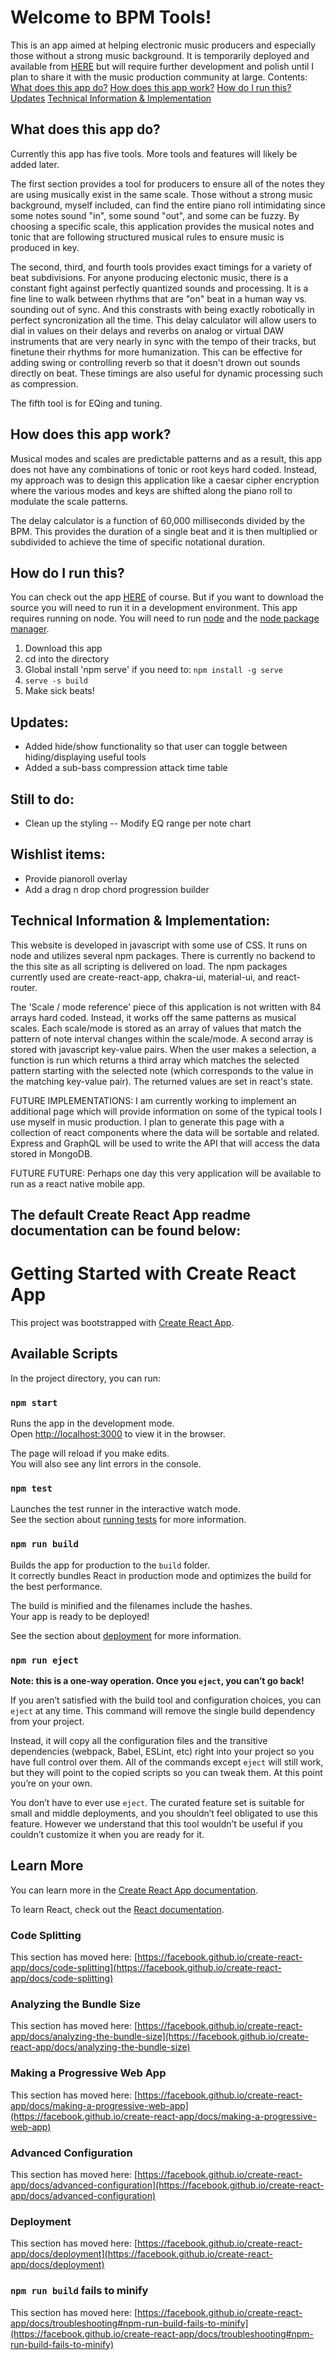 # Welcome to BPM Tools!

This is an app aimed at helping electronic music producers and especially those without a strong music background.
It is temporarily deployed and available from [HERE](https://heuristic-ritchie-6e0337.netlify.app/) but will require further development and polish until I plan to share it with the music production community at large.
Contents:
[What does this app do?](https://github.com/interstellarYachtClub/bpmTools/blob/main/README.md#what-does-this-app-do)
[How does this app work?](https://github.com/interstellarYachtClub/bpmTools/#how-does-this-app-work)
[How do I run this?](https://github.com/interstellarYachtClub/bpmTools/#how-do-i-run-this)
[Updates](https://github.com/interstellarYachtClub/bpmTools/#how-do-i-run-this)
[Technical Information & Implementation](https://github.com/interstellarYachtClub/bpmTools/#technical-information--implementation)

## What does this app do?
Currently this app has five tools. More tools and features will likely be added later.

The first section provides a tool for producers to ensure all of the notes they are using musically exist in the same scale. Those without a strong music background, myself included, can find the entire piano roll intimidating since some notes sound "in", some sound "out", and some can be fuzzy. By choosing a specific scale, this application provides the musical notes and tonic that are following structured musical rules to ensure music is produced in key.

The second, third, and fourth tools provides exact timings for a variety of beat subdivisions. For anyone producing electonic music, there is a constant fight against perfectly quantized sounds and processing. It is a fine line to walk between rhythms that are "on" beat in a human way vs. sounding out of sync. And this constrasts with being exactly robotically in perfect syncronization all the time. This delay calculator will allow users to dial in values on their delays and reverbs on analog or virtual DAW instruments that are very nearly in sync with the tempo of their tracks, but finetune their rhythms for more humanization. This can be effective for adding swing or controlling reverb so that it doesn't drown out sounds directly on beat. These timings are also useful for dynamic processing such as compression.

The fifth tool is for EQing and tuning.

## How does this app work?

Musical modes and scales are predictable patterns and as a result, this app does not have any combinations of tonic or root keys hard coded. Instead, my approach was to design this application like a caesar cipher encryption where the various modes and keys are shifted along the piano roll to modulate the scale patterns.

The delay calculator is a function of 60,000 milliseconds divided by the BPM. This provides the duration of a single beat and it is then multiplied or subdivided to achieve the time of specific notational duration.

## How do I run this?
You can check out the app [HERE](https://heuristic-ritchie-6e0337.netlify.app/) of course. But if you want to download the source you will need to run it in a development environment.
This app requires running on node. You will need to run [node](https://nodejs.org/en/) and the [node package manager](https://www.npmjs.com/get-npm).
1. Download this app
2. cd into the directory
3. Global install 'npm serve' if you need to: `npm install -g serve`
4. `serve -s build`
5. Make sick beats!

## Updates:
- Added hide/show functionality so that user can toggle between hiding/displaying useful tools
- Added a sub-bass compression attack time table

## Still to do:
- Clean up the styling
-- Modify EQ range per note chart

## Wishlist items:
- Provide pianoroll overlay
- Add a drag n drop chord progression builder

## Technical Information & Implementation:
This website is developed in javascript with some use of CSS. It runs on node and utilizes several npm packages. There is currently no backend to the this site as all scripting is delivered on load.  The npm packages currently used are create-react-app, chakra-ui, material-ui, and react-router.

The 'Scale / mode reference' piece of this application is not written with 84 arrays hard coded. Instead, it works off the same patterns as musical scales. Each scale/mode is stored as an array of values that match the pattern of note interval changes within the scale/mode. A second array is stored with javascript key-value pairs. When the user makes a selection, a function is run which returns a third array which matches the selected pattern starting with the selected note (which corresponds to the value in the matching key-value pair). The returned values are set in react's state.

FUTURE IMPLEMENTATIONS:
I am currently working to implement an additional page which will provide information on some of the typical tools I use myself in music production. I plan to generate this page with a collection of react components where the data will be sortable and related. Express and GraphQL will be used to write the API that will access the data stored in MongoDB.

FUTURE FUTURE: 
Perhaps one day this very application will be available to run as a react native mobile app.
 

## The default Create React App readme documentation can be found below:

# Getting Started with Create React App

This project was bootstrapped with [Create React App](https://github.com/facebook/create-react-app).

## Available Scripts

In the project directory, you can run:

### `npm start`

Runs the app in the development mode.\
Open [http://localhost:3000](http://localhost:3000) to view it in the browser.

The page will reload if you make edits.\
You will also see any lint errors in the console.

### `npm test`

Launches the test runner in the interactive watch mode.\
See the section about [running tests](https://facebook.github.io/create-react-app/docs/running-tests) for more information.

### `npm run build`

Builds the app for production to the `build` folder.\
It correctly bundles React in production mode and optimizes the build for the best performance.

The build is minified and the filenames include the hashes.\
Your app is ready to be deployed!

See the section about [deployment](https://facebook.github.io/create-react-app/docs/deployment) for more information.

### `npm run eject`

**Note: this is a one-way operation. Once you `eject`, you can’t go back!**

If you aren’t satisfied with the build tool and configuration choices, you can `eject` at any time. This command will remove the single build dependency from your project.

Instead, it will copy all the configuration files and the transitive dependencies (webpack, Babel, ESLint, etc) right into your project so you have full control over them. All of the commands except `eject` will still work, but they will point to the copied scripts so you can tweak them. At this point you’re on your own.

You don’t have to ever use `eject`. The curated feature set is suitable for small and middle deployments, and you shouldn’t feel obligated to use this feature. However we understand that this tool wouldn’t be useful if you couldn’t customize it when you are ready for it.

## Learn More

You can learn more in the [Create React App documentation](https://facebook.github.io/create-react-app/docs/getting-started).

To learn React, check out the [React documentation](https://reactjs.org/).

### Code Splitting

This section has moved here: [https://facebook.github.io/create-react-app/docs/code-splitting](https://facebook.github.io/create-react-app/docs/code-splitting)

### Analyzing the Bundle Size

This section has moved here: [https://facebook.github.io/create-react-app/docs/analyzing-the-bundle-size](https://facebook.github.io/create-react-app/docs/analyzing-the-bundle-size)

### Making a Progressive Web App

This section has moved here: [https://facebook.github.io/create-react-app/docs/making-a-progressive-web-app](https://facebook.github.io/create-react-app/docs/making-a-progressive-web-app)

### Advanced Configuration

This section has moved here: [https://facebook.github.io/create-react-app/docs/advanced-configuration](https://facebook.github.io/create-react-app/docs/advanced-configuration)

### Deployment

This section has moved here: [https://facebook.github.io/create-react-app/docs/deployment](https://facebook.github.io/create-react-app/docs/deployment)

### `npm run build` fails to minify

This section has moved here: [https://facebook.github.io/create-react-app/docs/troubleshooting#npm-run-build-fails-to-minify](https://facebook.github.io/create-react-app/docs/troubleshooting#npm-run-build-fails-to-minify)
